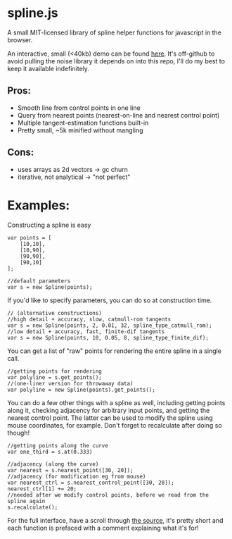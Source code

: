 
# spline.js

A small MIT-licensed library of spline helper functions for javascript in the browser.

An interactive, small (<40kb) demo can be found [here](http://static.1bardesign.com/examples/spline/). It's off-github to avoid pulling the noise library it depends on into this repo, I'll do my best to keep it available indefinitely.

## Pros:

- Smooth line from control points in one line
- Query from nearest points (nearest-on-line and nearest control point)
- Multiple tangent-estimation functions built-in
- Pretty small, ~5k minified without mangling

## Cons:

- uses arrays as 2d vectors -> gc churn
- iterative, not analytical -> "not perfect"

# Examples:

Constructing a spline is easy

```
var points = [
	[10,10],
	[10,90],
	[90,90],
	[90,10]
];

//default parameters
var s = new Spline(points);
```

If you'd like to specify parameters, you can do so at construction time.

```
// (alternative constructions)
//high detail + accuracy, slow, catmull-rom tangents
var s = new Spline(points, 2, 0.01, 32, spline_type_catmull_rom);
//low detail + accuracy, fast, finite-dif tangents
var s = new Spline(points, 10, 0.05, 8, spline_type_finite_dif);
```

You can get a list of "raw" points for rendering the entire spline in a single call.

```
//getting points for rendering
var polyline = s.get_points();
//(one-liner version for throwaway data)
var polyline = new Spline(points).get_points();
```

You can do a few other things with a spline as well, including getting points along it, checking adjacency for arbitrary input points, and getting the nearest control point. The latter can be used to modify the spline using mouse coordinates, for example. Don't forget to recalculate after doing so though!

```
//getting points along the curve
var one_third = s.at(0.333)

//adjacency (along the curve)
var nearest = s.nearest_point([30, 20]);
//adjacency (for modification eg from mouse)
var nearest_ctrl = s.nearest_control_point([30, 20]);
nearest_ctrl[1] += 20;
//needed after we modify control points, before we read from the spline again
s.recalculate();
```

For the full interface, have a scroll through [the source](https://github.com/1bardesign/spline.js/blob/master/spline.js), it's pretty short and each function is prefaced with a comment explaining what it's for!
